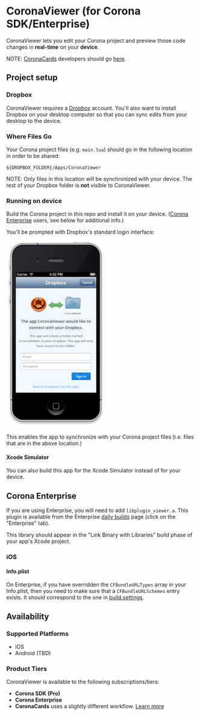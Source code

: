 # CoronaViewer (for Corona SDK/Enterprise)

CoronaViewer lets you edit your Corona project and preview those code changes in __real-time__ on your __device__.

NOTE: [CoronaCards](http://coronacards.com) developers should go [here](https://github.com/CoronaCards/CoronaViewer).

## Project setup

### Dropbox

CoronaViewer requires a [Dropbox](https://db.tt/uQgIqtPN) account. You'll also want to install Dropbox on your desktop computer so that you can sync edits from your desktop to the device.

### Where Files Go

Your Corona project files (e.g. `main.lua`) should go in the following location in order to be shared:

	${DROPBOX_FOLDER}/Apps/CoronaViewer

NOTE: Only files in this location will be synchronized with your device. The rest of your Dropbox folder is __not__ visible to CoronaViewer.

### Running on device

Build the Corona project in this repo and install it on your device. ([Corona Enterprise](http://coronalabs.com/products/enterprise/) users, see below for additional info.)

You'll be prompted with Dropbox's standard login interface:

![Dropbox Login UI iOS](README/dropbox-login-ios.png)

This enables the app to synchronize with your Corona project files (i.e. files that are in the above location.)

#### Xcode Simulator

You can also build this app for the Xcode Simulator instead of for your device.

## Corona Enterprise

If you are using Enterprise, you will need to add `libplugin_viewer.a`. This plugin is available from the Enterprise [daily builds](http://developer.coronalabs.com/downloads/daily-builds) page (click on the "Enterprise" tab).

This library should appear in the "Link Binary with Libraries" build phase of your app's Xcode project.

### iOS

#### Info.plist

On Enterprise, if you have overridden the `CFBundleURLTypes` array in your Info.plist, then you need to make sure that a `CFBundleURLSchemes` entry exists. It should correspond to the one in [build.settings](build.settings).

## Availability

### Supported Platforms

* iOS
* Android (TBD)

### Product Tiers

CoronaViewer is available to the following subscriptions/tiers:

* __Corona SDK (Pro)__
* __Corona Enterprise__
* __CoronaCards__ uses a slightly different workflow. [Learn more](https://github.com/coronacards/CoronaViewer)
